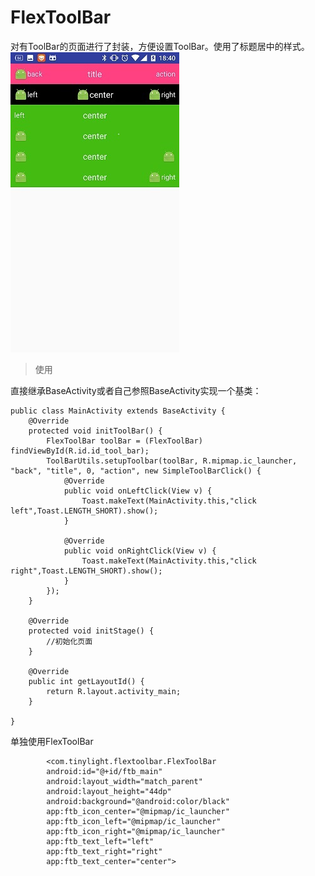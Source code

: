 # FlexToolBar

对有ToolBar的页面进行了封装，方便设置ToolBar。使用了标题居中的样式。
![image](https://github.com/tinybright/FlexToolBar/blob/master/sample.jpg?raw=true)
  >使用

直接继承BaseActivity或者自己参照BaseActivity实现一个基类：

    public class MainActivity extends BaseActivity {
        @Override
        protected void initToolBar() {
            FlexToolBar toolBar = (FlexToolBar) findViewById(R.id.id_tool_bar);
            ToolBarUtils.setupToolbar(toolBar, R.mipmap.ic_launcher, "back", "title", 0, "action", new SimpleToolBarClick() {
                @Override
                public void onLeftClick(View v) {
                    Toast.makeText(MainActivity.this,"click left",Toast.LENGTH_SHORT).show();
                }
    
                @Override
                public void onRightClick(View v) {
                    Toast.makeText(MainActivity.this,"click right",Toast.LENGTH_SHORT).show();
                }
            });
        }
    
        @Override
        protected void initStage() {
            //初始化页面
        }
    
        @Override
        public int getLayoutId() {
            return R.layout.activity_main;
        }
    
    }
单独使用FlexToolBar
    
            <com.tinylight.flextoolbar.FlexToolBar
            android:id="@+id/ftb_main"
            android:layout_width="match_parent"
            android:layout_height="44dp"
            android:background="@android:color/black"
            app:ftb_icon_center="@mipmap/ic_launcher"
            app:ftb_icon_left="@mipmap/ic_launcher"
            app:ftb_icon_right="@mipmap/ic_launcher"
            app:ftb_text_left="left"
            app:ftb_text_right="right"
            app:ftb_text_center="center">
